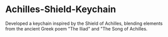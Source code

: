 # Achilles-Shield-Keychain
Developed a keychain inspired by the Shield of Achilles, blending elements from the ancient Greek poem "The Iliad" and "The Song of Achilles.
